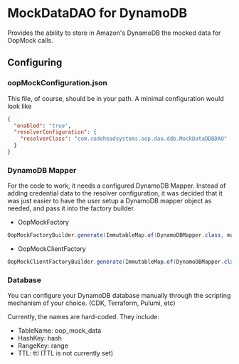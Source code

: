 # MockDataDAO for DynamoDB

Provides the ability to store in Amazon's DynamoDB the mocked data
for OopMock calls.

## Configuring

### oopMockConfiguration.json

This file, of course, should be in your path. A minimal configuration would look like

```json
{
  "enabled": "true",
  "resolverConfiguration": {
    "resolverClass": "com.codeheadsystems.oop.dao.ddb.MockDataDDBDAO"
  }
}
```

### DynamoDB Mapper

For the code to work, it needs a configured DynamoDB Mapper. Instead of
adding credential data to the resolver configuration, it was decided that
it was just easier to have the user setup a DynamoDB mapper object as
needed, and pass it into the factory builder.

* OopMockFactory

```java
OopMockFactoryBuilder.generate(ImmutableMap.of(DynamoDBMapper.class, mapper));`
```

* OopMockClientFactory

```java
OopMockClientFactoryBuilder.generate(ImmutableMap.of(DynamoDBMapper.class, mapper));`
```

### Database

You can configure your DynamoDB database manually through the scripting mechanism of your
choice. (CDK, Terraform, Pulumi, etc)

Currently, the names are hard-coded. They include:

* TableName: oop_mock_data
* HashKey: hash
* RangeKey: range
* TTL: ttl
  (TTL is not currently set)